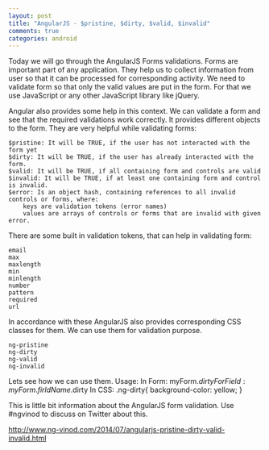 ```yaml
---
layout: post
title: "AngularJS - $pristine, $dirty, $valid, $invalid"
comments: true
categories: android
---
```


Today we will go through the AngularJS Forms validations. Forms are important part of any application. They help us to collect information from user so that it can be processed for corresponding activity. We need to validate form so that only the valid values are put in the form. For that we use JavaScript or any other JavaScript library like jQuery.

Angular also provides some help in this context. We can validate a form and see that the required validations work correctly. It provides different objects to the form. They are very helpful while validating forms:

    $pristine: It will be TRUE, if the user has not interacted with the form yet
    $dirty: It will be TRUE, if the user has already interacted with the form.
    $valid: It will be TRUE, if all containing form and controls are valid
    $invalid: It will be TRUE, if at least one containing form and control is invalid.
    $error: Is an object hash, containing references to all invalid controls or forms, where: 
        keys are validation tokens (error names)
        values are arrays of controls or forms that are invalid with given error.



There are some built in validation tokens, that can help in validating form:

    email
    max
    maxlength
    min
    minlength
    number
    pattern
    required
    url


In accordance with these AngularJS also provides corresponding CSS classes for them. We can use them for validation purpose.

    ng-pristine
    ng-dirty
    ng-valid
    ng-invalid


Lets see how we can use them. Usage:
In Form: myForm.$dirty
For Field: myForm.firldName.$dirty
In CSS:
.ng-dirty{
 background-color: yellow;
}

This is little bit information about the AngularJS form validation.
Use #ngvinod to discuss on Twitter about this.

http://www.ng-vinod.com/2014/07/angularjs-pristine-dirty-valid-invalid.html